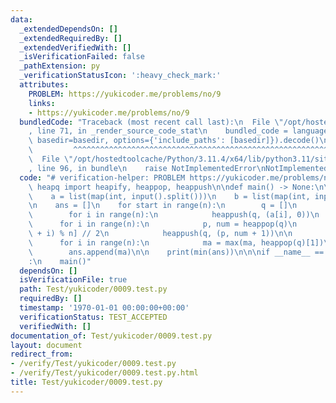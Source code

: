 ```yaml
---
data:
  _extendedDependsOn: []
  _extendedRequiredBy: []
  _extendedVerifiedWith: []
  _isVerificationFailed: false
  _pathExtension: py
  _verificationStatusIcon: ':heavy_check_mark:'
  attributes:
    PROBLEM: https://yukicoder.me/problems/no/9
    links:
    - https://yukicoder.me/problems/no/9
  bundledCode: "Traceback (most recent call last):\n  File \"/opt/hostedtoolcache/Python/3.11.4/x64/lib/python3.11/site-packages/onlinejudge_verify/documentation/build.py\"\
    , line 71, in _render_source_code_stat\n    bundled_code = language.bundle(stat.path,\
    \ basedir=basedir, options={'include_paths': [basedir]}).decode()\n          \
    \         ^^^^^^^^^^^^^^^^^^^^^^^^^^^^^^^^^^^^^^^^^^^^^^^^^^^^^^^^^^^^^^^^^^^^^^^^^^^^^^^^^\n\
    \  File \"/opt/hostedtoolcache/Python/3.11.4/x64/lib/python3.11/site-packages/onlinejudge_verify/languages/python.py\"\
    , line 96, in bundle\n    raise NotImplementedError\nNotImplementedError\n"
  code: "# verification-helper: PROBLEM https://yukicoder.me/problems/no/9\n\nfrom\
    \ heapq import heapify, heappop, heappush\n\ndef main() -> None:\n\n    n = int(input())\n\
    \    a = list(map(int, input().split()))\n    b = list(map(int, input().split()))\n\
    \n    ans = []\n    for start in range(n):\n        q = []\n        heapify(q)\n\
    \        for i in range(n):\n            heappush(q, (a[i], 0))\n        \n  \
    \      for i in range(n):\n            p, num = heappop(q)\n            p += b[(start\
    \ + i) % n] // 2\n            heappush(q, (p, num + 1))\n\n        ma = 0\n  \
    \      for i in range(n):\n            ma = max(ma, heappop(q)[1])\n        \n\
    \        ans.append(ma)\n\n    print(min(ans))\n\n\nif __name__ == \"__main__\"\
    :\n    main()"
  dependsOn: []
  isVerificationFile: true
  path: Test/yukicoder/0009.test.py
  requiredBy: []
  timestamp: '1970-01-01 00:00:00+00:00'
  verificationStatus: TEST_ACCEPTED
  verifiedWith: []
documentation_of: Test/yukicoder/0009.test.py
layout: document
redirect_from:
- /verify/Test/yukicoder/0009.test.py
- /verify/Test/yukicoder/0009.test.py.html
title: Test/yukicoder/0009.test.py
---
```

